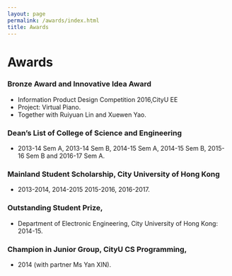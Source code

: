 ```yaml
---
layout: page
permalink: /awards/index.html
title: Awards
---
```


# Awards

### Bronze Award and Innovative Idea Award
  - Information Product Design Competition 2016,CityU EE 
  - Project: Virtual Piano.
  - Together with Ruiyuan Lin and Xuewen Yao.

### Dean’s List of College of Science and Engineering
  - 2013-14 Sem A, 2013-14 Sem B, 2014-15 Sem A, 2014-15 Sem B, 2015-16 Sem B and 2016-17 Sem A.

### Mainland Student Scholarship, City University of Hong Kong
  - 2013-2014, 2014-2015 2015-2016, 2016-2017.

### Outstanding Student Prize, 
  - Department of Electronic Engineering, City University of Hong Kong: 2014-15.

### Champion in Junior Group,  CityU CS Programming, 
  - 2014 (with partner Ms Yan XIN).